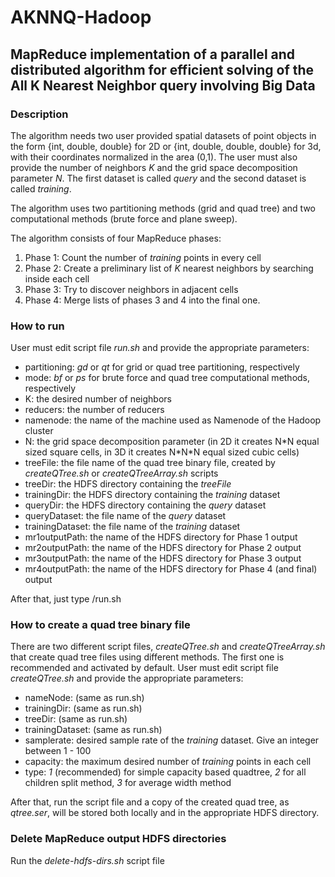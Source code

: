 # AKNNQ-Hadoop

## MapReduce implementation of a parallel and distributed algorithm for efficient solving of the All K Nearest Neighbor query involving Big Data

### Description
The algorithm needs two user provided spatial datasets of point objects in the form {int, double, double} for 2D or {int, double, double, double} for 3d, with their coordinates normalized in the area (0,1).
The user must also provide the number of neighbors *K* and the grid space decomposition parameter *N*.
The first dataset is called *query* and the second dataset is called *training*.

The algorithm uses two partitioning methods (grid and quad tree) and two computational methods (brute force and plane sweep).

The algorithm consists of four MapReduce phases:
1. Phase 1: Count the number of *training* points in every cell
2. Phase 2: Create a preliminary list of *K* nearest neighbors by searching inside each cell
3. Phase 3: Try to discover neighbors in adjacent cells
4. Phase 4: Merge lists of phases 3 and 4 into the final one.

### How to run
User must edit script file *run.sh* and provide the appropriate parameters:
- partitioning: *gd* or *qt* for grid or quad tree partitioning, respectively
- mode: *bf* or *ps* for brute force and quad tree computational methods, respectively
- K: the desired number of neighbors
- reducers: the number of reducers
- namenode: the name of the machine used as Namenode of the Hadoop cluster
- N: the grid space decomposition parameter (in 2D it creates N\*N equal sized square cells, in 3D it creates N\*N\*N equal sized cubic cells)
- treeFile: the file name of the quad tree binary file, created by *createQTree.sh* or *createQTreeArray.sh* scripts
- treeDir: the HDFS directory containing the *treeFile*
- trainingDir: the HDFS directory containing the *training* dataset
- queryDir: the HDFS directory containing the *query* dataset
- queryDataset: the file name of the *query* dataset
- trainingDataset: the file name of the *training* dataset
- mr1outputPath: the name of the HDFS directory for Phase 1 output
- mr2outputPath: the name of the HDFS directory for Phase 2 output
- mr3outputPath: the name of the HDFS directory for Phase 3 output
- mr4outputPath: the name of the HDFS directory for Phase 4 (and final) output

After that, just type /run.sh

### How to create a quad tree binary file
There are two different script files, *createQTree.sh* and *createQTreeArray.sh* that create quad tree files using different methods. The first one is recommended and activated by default.
User must edit script file *createQTree.sh* and provide the appropriate parameters:
- nameNode: (same as run.sh)
- trainingDir: (same as run.sh)
- treeDir: (same as run.sh)
- trainingDataset: (same as run.sh)
- samplerate: desired sample rate of the *training* dataset. Give an integer between 1 - 100
- capacity: the maximum desired number of *training* points in each cell
- type: *1* (recommended) for simple capacity based quadtree, *2* for all children split method, *3* for average width method

After that, run the script file and a copy of the created quad tree, as *qtree.ser*, will be stored both locally and in the appropriate HDFS directory.

### Delete MapReduce output HDFS directories
Run the *delete-hdfs-dirs.sh* script file
